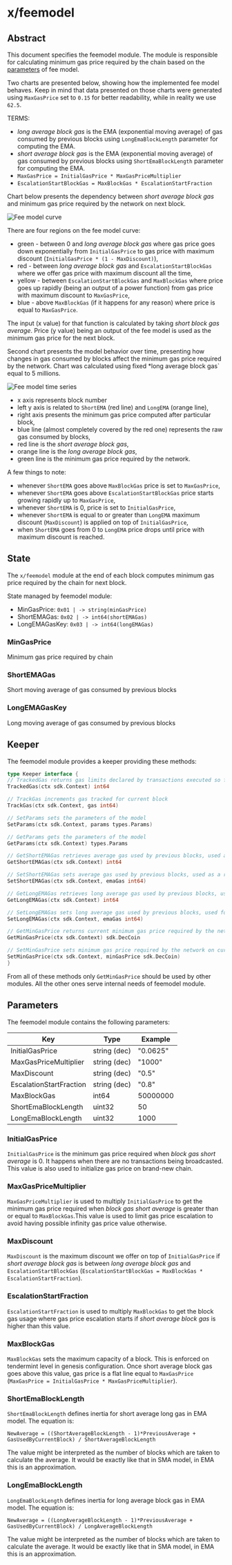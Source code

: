 # x/feemodel

## Abstract

This document specifies the feemodel module. The module is responsible for calculating minimum gas price required by the chain based on the [parameters](README.md#parameters) of fee model.

Two charts are presented below, showing how the implemented fee model behaves. Keep in mind that data presented on those charts were generated using `MaxGasPrice` set to `0.15` for better readability, while in reality we use `62.5`.

TERMS:
- *long average block gas* is the EMA (exponential moving average) of gas consumed by previous blocks using `LongEmaBlockLength` parameter for computing the EMA.
- *short average block gas* is the EMA (exponential moving average) of gas consumed by previous blocks using `ShortEmaBlockLength` parameter for computing the EMA.
- `MaxGasPrice = InitialGasPrice * MaxGasPriceMultiplier`
- `EscalationStartBlockGas = MaxBlockGas * EscalationStartFraction`

Chart below presents the dependency between *short average block gas* and minimum gas price required by the network on next block.

![Fee model curve](./assets/curve.png)

There are four regions on the fee model curve:
- green - between 0 and *long average block gas* where gas price goes down exponentially from `InitialGasPrice` to gas price with maximum discount (`InitialGasPrice * (1 - MaxDiscount)`),
- red - between *long average block gas* and `EscalationStartBlockGas` where we offer gas price with maximum discount all the time,
- yellow - between `EscalationStartBlockGas` and `MaxBlockGas` where price goes up rapidly (being an output of a power function) from gas price with maximum discount to `MaxGasPrice`,
- blue - above `MaxBlockGas` (if it happens for any reason) where price is equal to `MaxGasPrice`.

The input (x value) for that function is calculated by taking *short block gas average*.
Price (y value) being an output of the fee model is used as the minimum gas price for the next block.

Second chart presents the model behavior over time, presenting how changes in gas consumed by blocks affect the minimum gas price required by the network. Chart was calculated using fixed *long average block gas` equal to 5 millions.

![Fee model time series](./assets/time_series.png)

- x axis represents block number
- left y axis is related to `ShortEMA` (red line) and `LongEMA` (orange line),
- right axis presents the minimum gas price computed after particular block,
- blue line (almost completely covered by the red one) represents the raw gas consumed by blocks,
- red line is the *short average block gas*,
- orange line is the *long average block gas*,
- green line is the minimum gas price required by the network.

A few things to note:
- whenever `ShortEMA` goes above `MaxBlockGas` price is set to `MaxGasPrice`,
- whenever `ShortEMA` goes above `EscalationStartBlockGas` price starts growing rapidly up to `MaxGasPrice`,
- whenever `ShortEMA` is 0, price is set to `InitialGasPrice`,
- whenever `ShortEMA` is equal to or greater than `LongEMA` maximum discount (`MaxDiscount`) is applied on top of `InitialGasPrice`,
- when `ShortEMA` goes from 0 to `LongEMA` price drops until price with maximum discount is reached.


## State

The `x/feemodel` module at the end of each block computes minimum gas price required by the chain for next block.

State managed by feemodel module:

- MinGasPrice: `0x01 | -> string(minGasPrice)`
- ShortEMAGas: `0x02 | -> int64(shortEMAGas)`
- LongEMAGasKey: `0x03 | -> int64(longEMAGas)`

### MinGasPrice

Minimum gas price required by chain

### ShortEMAGas

Short moving average of gas consumed by previous blocks

### LongEMAGasKey

Long moving average of gas consumed by previous blocks

## Keeper

The feemodel module provides a keeper providing these methods:

```go
type Keeper interface {
// TrackedGas returns gas limits declared by transactions executed so far in current block
TrackedGas(ctx sdk.Context) int64

// TrackGas increments gas tracked for current block
TrackGas(ctx sdk.Context, gas int64)

// SetParams sets the parameters of the model
SetParams(ctx sdk.Context, params types.Params)

// GetParams gets the parameters of the model
GetParams(ctx sdk.Context) types.Params

// GetShortEMAGas retrieves average gas used by previous blocks, used as a representation of smoothed gas used by latest block
GetShortEMAGas(ctx sdk.Context) int64

// SetShortEMAGas sets average gas used by previous blocks, used as a representation of smoothed gas used by latest block
SetShortEMAGas(ctx sdk.Context, emaGas int64)

// GetLongEMAGas retrieves long average gas used by previous blocks, used for determining average block load where maximum discount is applied
GetLongEMAGas(ctx sdk.Context) int64

// SetLongEMAGas sets long average gas used by previous blocks, used for determining average block load where maximum discount is applied
SetLongEMAGas(ctx sdk.Context, emaGas int64)

// GetMinGasPrice returns current minimum gas price required by the network
GetMinGasPrice(ctx sdk.Context) sdk.DecCoin

// SetMinGasPrice sets minimum gas price required by the network on current block
SetMinGasPrice(ctx sdk.Context, minGasPrice sdk.DecCoin)
}
```

From all of these methods only `GetMinGasPrice` should be used by other modules. All the other ones serve internal needs of feemodel module.

## Parameters

The feemodel module contains the following parameters:

| Key                     | Type         | Example  |
|-------------------------|--------------|----------|
| InitialGasPrice         | string (dec) | "0.0625" |
| MaxGasPriceMultiplier   | string (dec) | "1000"   |
| MaxDiscount             | string (dec) | "0.5"    |
| EscalationStartFraction | string (dec) | "0.8"    |
| MaxBlockGas             | int64        | 50000000 |
| ShortEmaBlockLength     | uint32       | 50       |
| LongEmaBlockLength      | uint32       | 1000     |


### InitialGasPrice

`InitialGasPrice` is the minimum gas price required when *block gas short average* is 0. It happens when there are no transactions being broadcasted. This value is also used to initialize gas price on brand-new chain.

### MaxGasPriceMultiplier

`MaxGasPriceMultiplier` is used to multiply `InitialGasPrice` to get the minimum gas price required when *block gas short average* is greater than or equal to `MaxBlockGas`.This value is used to limit gas price escalation to avoid having possible infinity gas price value otherwise.

### MaxDiscount

`MaxDiscount` is the maximum discount we offer on top of `InitialGasPrice` if *short average block gas* is between *long average block gas* and `EscalationStartBlockGas` (`EscalationStartBlockGas = MaxBlockGas * EscalationStartFraction`).

### EscalationStartFraction

`EscalationStartFraction` is used to multiply `MaxBlockGas` to get the block gas usage where gas price escalation starts if *short average block gas* is higher than this value.

### MaxBlockGas

`MaxBlockGas` sets the maximum capacity of a block. This is enforced on tendermint level in genesis configuration. Once short average block gas goes above this value, gas price is a flat line equal to `MaxGasPrice` (`MaxGasPrice = InitialGasPrice * MaxGasPriceMultiplier`).

### ShortEmaBlockLength

`ShortEmaBlockLength` defines inertia for short average long gas in EMA model. The equation is:

`NewAverage = ((ShortAverageBlockLength - 1)*PreviousAverage + GasUsedByCurrentBlock) / ShortAverageBlockLength`

The value might be interpreted as the number of blocks which are taken to calculate the average. It would be exactly like that in SMA model, in EMA this is an approximation.

### LongEmaBlockLength

`LongEmaBlockLength` defines inertia for long average block gas in EMA model. The equation is:

`NewAverage = ((LongAverageBlockLength - 1)*PreviousAverage + GasUsedByCurrentBlock) / LongAverageBlockLength`

The value might be interpreted as the number of blocks which are taken to calculate the average. It would be exactly like that in SMA model, in EMA this is an approximation.
